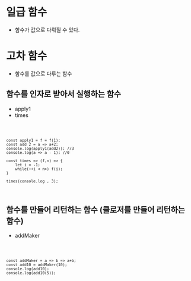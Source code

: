 # 일급 함수
- 함수가 값으로 다뤄질 수 있다.

# 고차 함수
- 함수를 값으로 다루는 함수

## 함수를 인자로 받아서 실행하는 함수
- apply1
- times


<code>

    const apply1 = f = f(1);
    const add 2 = a => a+2;
    console.log(apply1(add2)); //3
    console.log(a => a - 1); //0

    const times => (f,n) => {
        let i = -1;
        while(++i < n>) f(i);
    }

    times(console.log , 3);
    
</code>

## 함수를 만들어 리턴하는 함수 (클로저를 만들어 리턴하는 함수)
- addMaker

<code>

    const addMaker = a => b => a+b;
    const add10 = addMaker(10);
    console.log(add10);
    console.log(add10(5));

</code>